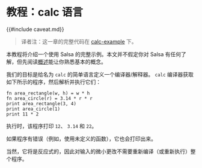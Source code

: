 # 教程：calc 语言

{{#include caveat.md}}

> 译者注：这一章的完整代码在 [calc-example] 下。

[calc-example]: https://github.com/salsa-rs/salsa/tree/master/calc-example/calc 

本教程将介绍一个使用 Salsa 的完整示例。本文并不假定你对 Salsa 有任何了解，但先阅读[概述][overview]能让你熟悉基本的概念。

[overview]: ./overview.md

我们的目标是给名为 `calc` 的简单语言定义一个编译器/解释器。 `calc` 编译器获取如下所示的程序，然后解析并执行它们：

```
fn area_rectangle(w, h) = w * h
fn area_circle(r) = 3.14 * r * r
print area_rectangle(3, 4)
print area_circle(1)
print 11 * 2
```

执行时，该程序打印 `12`、 `3.14` 和 `22`。

如果程序有错误（例如，使用未定义的函数），它也会打印出来。

当然，它将是反应式的，因此对输入的微小更改不需要重新编译（或重新执行）整个程序。
